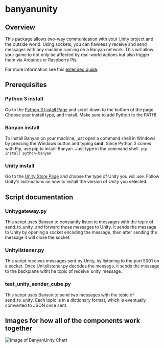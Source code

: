 # banyanunity

## Overview

This package allows two-way communication with your Unity project and the outside world. Using sockets, you can flawlessly receive and send messages with any machine running on a Banyan network. This will allow your game to not only be affected by real-world actions but also trigger them via Arduinos or Raspberry Pis.

For more information see this [extended guide](https://github.com/NoahMoscovici/banyanunity/blob/master/Unity%20Asset%20Store%20Description.md).

## Prerequisites

### Python 3 install
 Go to the [Python 3 Install Page](https://www.python.org/downloads/release/python-354/) and scroll down to the bottom of the page. Choose your install type, and install. Make sure to add Python to the PATH! 

### Banyan install
To install Banyan on your machine, just open a command shell in Windows by pressing the Windows button and typing **cmd**. Since Python 3 comes with Pip, use pip to install Banyan. Just type in the command shell: `pip install python-banyan`

### Unity install
Go to the [Unity Store Page](https://store.unity.com/) and choose the type of Unity you will use. Follow Unity's instructions on how to install the version of Unity you selected.

## Script documentation

### Unitygateway.py
This script uses Banyan to constantly listen to messages with the topic of send_to_unity, and forward those messages to Unity. It sends the message to Unity by opening a socket encoding the message, then after sending the message it will close the socket.

### Unitylistener.py
This script receives messages sent by Unity, by listening to the port 5001 on a socket. Once Unitylistener.py decodes the message, it sends the message to the backplane witht he topic of receive_unity_message.

### test_unity_sender_cube.py
This script uses Banyan to send two messages with the topic of send_to_unity. Each topic is in a dictionary format, which is eventually comverted to JSON once sent.

## Images for how all of the components work together

![Image of BanyanUnity Chart](https://github.com/NoahMoscovici/unitybanyan/blob/master/BanyanUnity.png)
